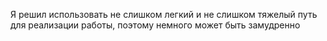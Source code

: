 Я решил использовать не слишком легкий и не слишком тяжелый путь для реализации работы, поэтому немного может быть замудренно
